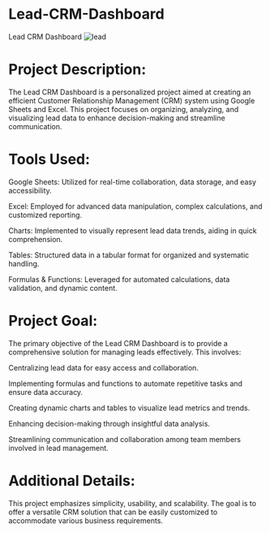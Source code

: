# Lead-CRM-Dashboard
Lead CRM Dashboard
![lead](https://github.com/Khushbooo123/Lead-CRM-Dashboard/assets/52238176/38770a7d-0688-48e8-b30d-2383478639a1)

# Project Description:

The Lead CRM Dashboard is a personalized project aimed at creating an efficient Customer Relationship Management (CRM) system using Google Sheets and Excel. This project focuses on organizing, analyzing, and visualizing lead data to enhance decision-making and streamline communication.

# Tools Used:

Google Sheets: Utilized for real-time collaboration, data storage, and easy accessibility.

Excel: Employed for advanced data manipulation, complex calculations, and customized reporting.

Charts: Implemented to visually represent lead data trends, aiding in quick comprehension.

Tables: Structured data in a tabular format for organized and systematic handling.

Formulas & Functions: Leveraged for automated calculations, data validation, and dynamic content.

# Project Goal:

The primary objective of the Lead CRM Dashboard is to provide a comprehensive solution for managing leads effectively. This involves:

Centralizing lead data for easy access and collaboration.

Implementing formulas and functions to automate repetitive tasks and ensure data accuracy.

Creating dynamic charts and tables to visualize lead metrics and trends.

Enhancing decision-making through insightful data analysis.

Streamlining communication and collaboration among team members involved in lead management.

# Additional Details:

This project emphasizes simplicity, usability, and scalability. The goal is to offer a versatile CRM solution that can be easily customized to accommodate various business requirements.
